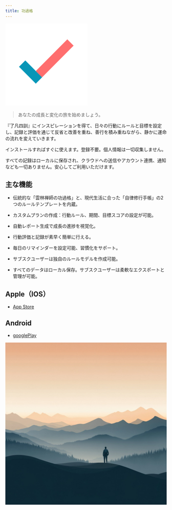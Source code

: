 ```yaml
---
title: 功過格
---
```


![icon](assets/icon.png)

> あなたの成長と変化の旅を始めましょう。

『了凡四訓』にインスピレーションを得て、日々の行動にルールと目標を設定し、記録と評価を通じて反省と改善を重ね、善行を積み重ねながら、静かに運命の流れを変えていきます。

インストールすればすぐに使えます。登録不要。個人情報は一切収集しません。

すべての記録はローカルに保存され、クラウドへの送信やアカウント連携、通知なども一切ありません。安心してご利用いただけます。

## 主な機能

- 伝統的な「雲林禅師の功過格」と、現代生活に合った「自律修行手帳」の2つのルールテンプレートを内蔵。

- カスタムプランの作成：行動ルール、期間、目標スコアの設定が可能。

- 自動レポート生成で成長の進捗を視覚化。

- 行動評価と記録が素早く簡単に行える。

- 毎日のリマインダーを設定可能、習慣化をサポート。

- サブスクユーザーは独自のルールモデルを作成可能。

- すべてのデータはローカル保存。サブスクユーザーは柔軟なエクスポートと管理が可能。

## Apple（IOS）

- [App Store](https://apps.apple.com/app/id6736358985)

## Android

- [googlePlay](https://play.google.com/store/apps/details?id=me.suhe.ggg)

![og](assets/og.jpg)